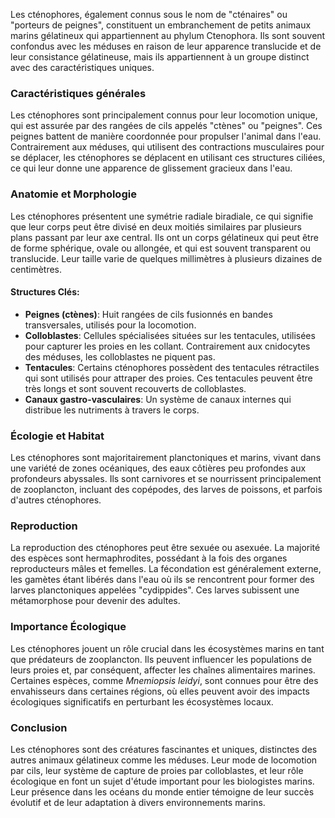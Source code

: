 Les cténophores, également connus sous le nom de "cténaires" ou "porteurs de peignes", constituent un embranchement de petits animaux marins gélatineux qui appartiennent au phylum Ctenophora. Ils sont souvent confondus avec les méduses en raison de leur apparence translucide et de leur consistance gélatineuse, mais ils appartiennent à un groupe distinct avec des caractéristiques uniques.

### Caractéristiques générales

Les cténophores sont principalement connus pour leur locomotion unique, qui est assurée par des rangées de cils appelés "ctènes" ou "peignes". Ces peignes battent de manière coordonnée pour propulser l'animal dans l'eau. Contrairement aux méduses, qui utilisent des contractions musculaires pour se déplacer, les cténophores se déplacent en utilisant ces structures ciliées, ce qui leur donne une apparence de glissement gracieux dans l'eau.

### Anatomie et Morphologie

Les cténophores présentent une symétrie radiale biradiale, ce qui signifie que leur corps peut être divisé en deux moitiés similaires par plusieurs plans passant par leur axe central. Ils ont un corps gélatineux qui peut être de forme sphérique, ovale ou allongée, et qui est souvent transparent ou translucide. Leur taille varie de quelques millimètres à plusieurs dizaines de centimètres.

#### Structures Clés:

- **Peignes (ctènes)**: Huit rangées de cils fusionnés en bandes transversales, utilisés pour la locomotion.
- **Colloblastes**: Cellules spécialisées situées sur les tentacules, utilisées pour capturer les proies en les collant. Contrairement aux cnidocytes des méduses, les colloblastes ne piquent pas.
- **Tentacules**: Certains cténophores possèdent des tentacules rétractiles qui sont utilisés pour attraper des proies. Ces tentacules peuvent être très longs et sont souvent recouverts de colloblastes.
- **Canaux gastro-vasculaires**: Un système de canaux internes qui distribue les nutriments à travers le corps.

### Écologie et Habitat

Les cténophores sont majoritairement planctoniques et marins, vivant dans une variété de zones océaniques, des eaux côtières peu profondes aux profondeurs abyssales. Ils sont carnivores et se nourrissent principalement de zooplancton, incluant des copépodes, des larves de poissons, et parfois d'autres cténophores.

### Reproduction

La reproduction des cténophores peut être sexuée ou asexuée. La majorité des espèces sont hermaphrodites, possédant à la fois des organes reproducteurs mâles et femelles. La fécondation est généralement externe, les gamètes étant libérés dans l'eau où ils se rencontrent pour former des larves planctoniques appelées "cydippides". Ces larves subissent une métamorphose pour devenir des adultes.

### Importance Écologique

Les cténophores jouent un rôle crucial dans les écosystèmes marins en tant que prédateurs de zooplancton. Ils peuvent influencer les populations de leurs proies et, par conséquent, affecter les chaînes alimentaires marines. Certaines espèces, comme *Mnemiopsis leidyi*, sont connues pour être des envahisseurs dans certaines régions, où elles peuvent avoir des impacts écologiques significatifs en perturbant les écosystèmes locaux.

### Conclusion

Les cténophores sont des créatures fascinantes et uniques, distinctes des autres animaux gélatineux comme les méduses. Leur mode de locomotion par cils, leur système de capture de proies par colloblastes, et leur rôle écologique en font un sujet d'étude important pour les biologistes marins. Leur présence dans les océans du monde entier témoigne de leur succès évolutif et de leur adaptation à divers environnements marins.